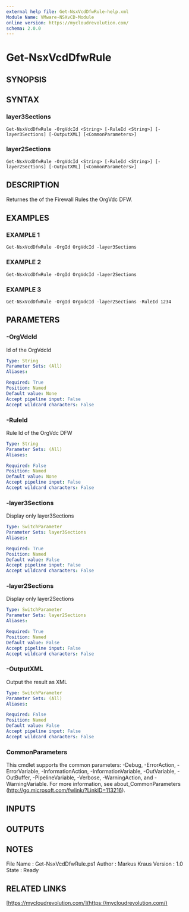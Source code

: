 ```yaml
---
external help file: Get-NsxVcdDfwRule-help.xml
Module Name: VMware-NSXvCD-Module
online version: https://mycloudrevolution.com/
schema: 2.0.0
---
```


# Get-NsxVcdDfwRule

## SYNOPSIS

## SYNTAX

### layer3Sections
```
Get-NsxVcdDfwRule -OrgVdcId <String> [-RuleId <String>] [-layer3Sections] [-OutputXML] [<CommonParameters>]
```

### layer2Sections
```
Get-NsxVcdDfwRule -OrgVdcId <String> [-RuleId <String>] [-layer2Sections] [-OutputXML] [<CommonParameters>]
```

## DESCRIPTION
Returnes the of the Firewall Rules the OrgVdc DFW.

## EXAMPLES

### EXAMPLE 1
```
Get-NsxVcdDfwRule -OrgId OrgVdcId -layer3Sections
```

### EXAMPLE 2
```
Get-NsxVcdDfwRule -OrgId OrgVdcId -layer2Sections
```

### EXAMPLE 3
```
Get-NsxVcdDfwRule -OrgId OrgVdcId -layer2Sections -RuleId 1234
```

## PARAMETERS

### -OrgVdcId
Id of the OrgVdcId

```yaml
Type: String
Parameter Sets: (All)
Aliases:

Required: True
Position: Named
Default value: None
Accept pipeline input: False
Accept wildcard characters: False
```

### -RuleId
Rule Id of the OrgVdc DFW

```yaml
Type: String
Parameter Sets: (All)
Aliases:

Required: False
Position: Named
Default value: None
Accept pipeline input: False
Accept wildcard characters: False
```

### -layer3Sections
Display only layer3Sections

```yaml
Type: SwitchParameter
Parameter Sets: layer3Sections
Aliases:

Required: True
Position: Named
Default value: False
Accept pipeline input: False
Accept wildcard characters: False
```

### -layer2Sections
Display only layer2Sections

```yaml
Type: SwitchParameter
Parameter Sets: layer2Sections
Aliases:

Required: True
Position: Named
Default value: False
Accept pipeline input: False
Accept wildcard characters: False
```

### -OutputXML
Output the result as XML

```yaml
Type: SwitchParameter
Parameter Sets: (All)
Aliases:

Required: False
Position: Named
Default value: False
Accept pipeline input: False
Accept wildcard characters: False
```

### CommonParameters
This cmdlet supports the common parameters: -Debug, -ErrorAction, -ErrorVariable, -InformationAction, -InformationVariable, -OutVariable, -OutBuffer, -PipelineVariable, -Verbose, -WarningAction, and -WarningVariable. For more information, see about_CommonParameters (http://go.microsoft.com/fwlink/?LinkID=113216).

## INPUTS

## OUTPUTS

## NOTES
File Name  : Get-NsxVcdDfwRule.ps1
Author     : Markus Kraus
Version    : 1.0
State      : Ready

## RELATED LINKS

[https://mycloudrevolution.com/](https://mycloudrevolution.com/)

